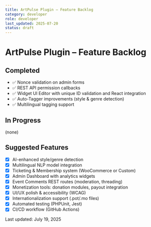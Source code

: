 ```yaml
---
title: ArtPulse Plugin – Feature Backlog
category: developer
role: developer
last_updated: 2025-07-20
status: draft
---
```

# ArtPulse Plugin – Feature Backlog

## Completed
- ✅ Nonce validation on admin forms
- ✅ REST API permission callbacks
- ✅ Widget UI Editor with unique ID validation and React integration
- ✅ Auto-Tagger improvements (style & genre detection)
- ✅ Multilingual tagging support

## In Progress
(none)

## Suggested Features
- [x] AI-enhanced style/genre detection
- [x] Multilingual NLP model integration
- [x] Ticketing & Membership system (WooCommerce or Custom)
- [x] Admin Dashboard with analytics widgets
- [x] Event Comments REST routes (moderation, threading)
- [x] Monetization tools: donation modules, payout integration
- [x] UI/UX polish & accessibility (WCAG)
- [x] Internationalization support (.pot/.mo files)
- [x] Automated testing (PHPUnit, Jest)
- [x] CI/CD workflow (GitHub Actions)

Last updated: July 19, 2025